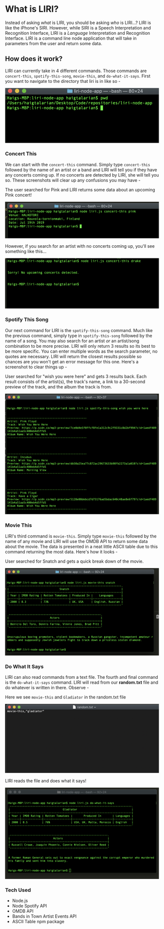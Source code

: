 # What is LIRI?

Instead of asking *what* is LIRI, you should be asking *who* is LIRI...? LIRI is like the iPhone's SIRI. However, while SIRI is a Speech Interpretation and Recognition Interface, LIRI is a _Language_ Interpretation and Recognition Interface. LIRI is a command line node application that will take in parameters from the user and return some data.

## How does it work?

LIRI can currently take in 4 different commands. Those commands are `concert-this`, `spotify-this-song`, `movie-this`, and `do-what-it-says`. First you want to navigate to the directory that liri is in like so -

![Navigate here to begin](/images/navigate-here-to-begin.png/)

### Concert This

We can start with the `concert-this` command. Simply type `concert-this` followed by the name of an artist or a band and LIRI will tell you if they have any concerts coming up. If no concerts are detected by LIRI, she will tell you so. These screenshots will clear up any confusions you may have -

The user searched for Pink and LIRI returns some data about an upcoming Pink concert!

![Concert this success example](images/concert-this-success-demo.png)

However, if you search for an artist with no concerts coming up, you'll see something like this... 

![Concert this error example](images/concert-this-error-demo.png)


### Spotify This Song

Our next command for LIRI is the `spotify-this-song` command. Much like the previous command, simply type in `spotify-this-song` followed by the name of a song. You may also search for an artist *or* an artist/song combination to be more precise. LIRI will only return 3 results so its best to be more specific. You can enter multiple words as the search parameter, no quotes are necessary. LIRI will return the closest results possible so chances are you won't get an error message for this one. Here's a screenshot to clear things up - 

User searched for "wish you were here" and gets 3 results back. Each result consists of the artist(s), the track's name, a link to a 30-second preview of the track, and the album the track is from.

![Spotify this song example](images/spotify-this-song-demo.png)


### Movie This

LIRI's third command is `movie-this`. Simply type `movie-this` followed by the name of any movie and LIRI will use the OMDB API to return some data about the movie. The data is presented in a neat little ASCII table due to this command returning the most data. Here's how it looks -

User searched for Snatch and gets a quick break down of the movie.

![Movie this example](images/movie-this-demo.png)


### Do What It Says

LIRI can also read commands from a text file. The fourth and final command is the `do-what-it-says` command. LIRI will read from our **random.txt** file and do whatever is written in there. Observe -

Here we see `movie-this` and `Gladiator` in the random.txt file

![Random.txt example](images/random-txt-demo.png)

LIRI reads the file and does what it says!

![Do what it says example](images/do-what-it-says-demo.png)


### Tech Used

* Node.js
* Node Spotify API
* OMDB API
* Bands in Town Artist Events API
* ASCII Table npm package